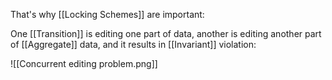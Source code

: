 That's why [[Locking Schemes]] are important:

One [[Transition]] is editing one part of data, another is editing another part of [[Aggregate]] data, and it results in [[Invariant]] violation:

![[Concurrent editing problem.png]]
